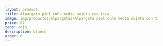 ```yaml
---
layout: product
title: Alpargata piel cuña media sujeta con tira 
image: img/productos/alpargatas/Alpargata piel cuña media sujeta con tira =67 =rojo =blanco.webp
price: 67 
tags: rojo 
description: blanco
order: 0
---
```

